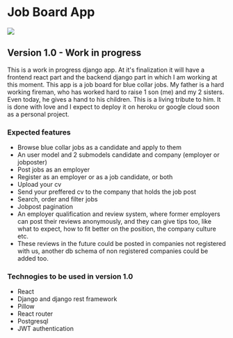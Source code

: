 # Job Board App

![](https://i.imgur.com/0ZqkGtp.jpeg)


## Version 1.0 - Work in progress

This is a work in progress django app. 
At it's finalization it will have a frontend react part and the backend django part in which I am working at this moment. This app is a job board for blue collar jobs. My father is a hard working fireman, who has worked hard to raise 1 son (me) and my 2 sisters. Even today, he gives a hand to his children. This is a living tribute to him. It is done with love and I expect to deploy it on heroku or google cloud soon as a personal project. 

### Expected features

- Browse blue collar jobs as a candidate and apply to them
- An user model and 2 submodels candidate and company (employer or jobposter)
- Post jobs as an employer
- Register as an employer or as a job candidate, or both
- Upload your cv
- Send your preffered cv to the company that holds the job post
- Search, order and filter jobs
- Jobpost pagination
- An employer qualification and review system, where former employers can post their reviews anonymously, and they can give tips too, like what to expect, how to fit better on the position, the company culture etc.
- These reviews in the future could be posted in companies not registered with us, another db schema of non registered companies could be added too.

### Technogies to be used in version 1.0

- React
- Django and django rest framework
- Pillow
- React router 
- Postgresql
- JWT authentication
